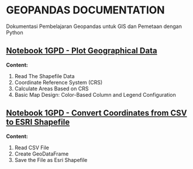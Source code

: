 # GEOPANDAS DOCUMENTATION
Dokumentasi Pembelajaran Geopandas untuk GIS dan Pemetaan dengan Python


## [Notebook 1GPD - Plot Geographical Data](https://github.com/dikoharyadhanto/Geopandas-Documentation/blob/0b37e836ef3013197659ca2e58c24dc6d7918196/001_Plotting_Geographical_Data.ipynb)

**Content:**

1. Read The Shapefile Data
2. Coordinate Reference System (CRS)
3. Calculate Areas Based on CRS
4. Basic Map Design: Color-Based Column and Legend Configuration


## [Notebook 1GPD - Convert Coordinates from CSV to ESRI Shapefile](https://github.com/dikoharyadhanto/Geopandas-Documentation/blob/4a6601aca1c3f22d0ce7f0a6c4b841c6eab0111e/002_Convert_CSV_Into_Esri_Shapefile.ipynb)

**Content:**

1. Read CSV File
2. Create GeoDataFrame
3. Save the File as Esri Shapefile
